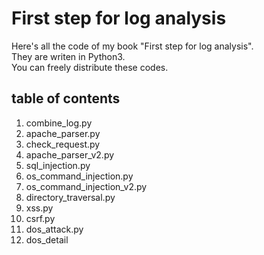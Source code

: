 # First step for log analysis
Here's all the code of my book "First step for log analysis".<br>
They are writen in Python3.<br>
You can freely distribute these codes.<br>
## table of contents
1. combine_log.py<br>
2. apache_parser.py 
3. check_request.py
4. apache_parser_v2.py
5. sql_injection.py
6. os_command_injection.py
7. os_command_injection_v2.py
8. directory_traversal.py
9. xss.py
10. csrf.py
11. dos_attack.py
12. dos_detail
